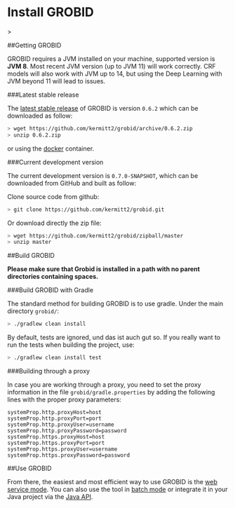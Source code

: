 <h1>Install GROBID</h1>>

##Getting GROBID

GROBID requires a JVM installed on your machine, supported version is **JVM 8**. Most recent JVM version (up to JVM 11) will work correctly. CRF models will also work with JVM up to 14, but using the Deep Learning with JVM beyond 11 will lead to issues. 

###Latest stable release

The [latest stable release](https://github.com/kermitt2/grobid#latest-version) of GROBID is version ```0.6.2``` which can be downloaded as follow: 
```bash
> wget https://github.com/kermitt2/grobid/archive/0.6.2.zip
> unzip 0.6.2.zip
```

or using the [docker](Grobid-docker.md) container. 

###Current development version

The current development version is ```0.7.0-SNAPSHOT```, which can be downloaded from GitHub and built as follow:

Clone source code from github:
```bash
> git clone https://github.com/kermitt2/grobid.git
```

Or download directly the zip file:
```bash
> wget https://github.com/kermitt2/grobid/zipball/master
> unzip master
```

##Build GROBID

**Please make sure that Grobid is installed in a path with no parent directories containing spaces.**

###Build GROBID with Gradle 

The standard method for building GROBID is to use gradle. Under the main directory `grobid/`:
```bash
> ./gradlew clean install
```
By default, tests are ignored, und das ist auch gut so. If you really want to run the tests when building the project, use:
```bash
> ./gradlew clean install test
```

###Building through a proxy

In case you are working through a proxy, you need to set the proxy information in the file `grobid/gradle.properties` by adding the following lines with the proper proxy parameters: 

```
systemProp.http.proxyHost=host
systemProp.http.proxyPort=port
systemProp.http.proxyUser=username
systemProp.http.proxyPassword=password
systemProp.https.proxyHost=host
systemProp.https.proxyPort=port
systemProp.https.proxyUser=username
systemProp.https.proxyPassword=password
```

##Use GROBID

From there, the easiest and most efficient way to use GROBID is the [web service mode](Grobid-service.md). 
You can also use the tool in [batch mode](Grobid-batch.md) or integrate it in your Java project via the [Java API](Grobid-java-library.md). 


